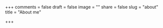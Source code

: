 +++
comments = false
draft = false
image = ""
share = false
slug = "about"
title = "About me"

+++

